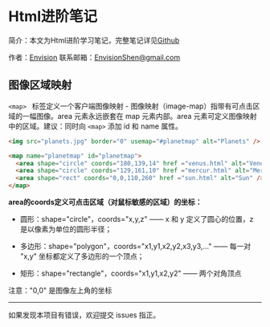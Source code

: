 # Html进阶笔记

简介：本文为Html进阶学习笔记，完整笔记详见[Github](https://github.com/MrEnvision/Front-end_learning_notes)

作者：[Envision](https://github.com/MrEnvision)         联系邮箱：[EnvisionShen@gmail.com](mailto:EnvisionShen@gmail.com)



## 图像区域映射

`<map> ` 标签定义一个客户端图像映射 - 图像映射（image-map）指带有可点击区域的一幅图像。area 元素永远嵌套在 map 元素内部。area 元素可定义图像映射中的区域。建议：同时向 `<map>` 添加 id 和 name 属性。

```html
<img src="planets.jpg" border="0" usemap="#planetmap" alt="Planets" />

<map name="planetmap" id="planetmap">
  <area shape="circle" coords="180,139,14" href ="venus.html" alt="Venus" />
  <area shape="circle" coords="129,161,10" href ="mercur.html" alt="Mercury" />
  <area shape="rect" coords="0,0,110,260" href ="sun.html" alt="Sun" />
</map>
```

**area的coords定义可点击区域（对鼠标敏感的区域）的坐标：**

- 圆形：shape="circle"，coords="x,y,z" —— x 和 y 定义了圆心的位置，z 是以像素为单位的圆形半径；

- 多边形：shape="polygon"，coords="x1,y1,x2,y2,x3,y3,..." —— 每一对 "x,y" 坐标都定义了多边形的一个顶点；

- 矩形：shape="rectangle"，coords="x1,y1,x2,y2" —— 两个对角顶点

注意："0,0" 是图像左上角的坐标



------

如果发现本项目有错误，欢迎提交 issues 指正。


